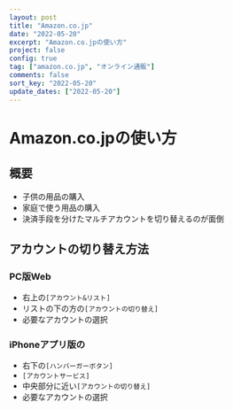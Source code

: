 ```yaml
---
layout: post
title: "Amazon.co.jp"
date: "2022-05-20"
excerpt: "Amazon.co.jpの使い方"
project: false
config: true
tag: ["amazon.co.jp", "オンライン通販"]
comments: false
sort_key: "2022-05-20"
update_dates: ["2022-05-20"]
---
```


# Amazon.co.jpの使い方

## 概要
 - 子供の用品の購入
 - 家庭で使う用品の購入
 - 決済手段を分けたマルチアカウントを切り替えるのが面倒

## アカウントの切り替え方法

### PC版Web
 - 右上の`[アカウント&リスト]`
 - リストの下の方の`[アカウントの切り替え]`
 - 必要なアカウントの選択

### iPhoneアプリ版の
 - 右下の`[ハンバーガーボタン]`
 - `[アカウントサービス]`
 - 中央部分に近い`[アカウントの切り替え]`
 - 必要なアカウントの選択

